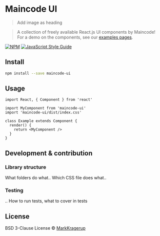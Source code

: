 # Maincode UI
> Add image as heading

> A collection of freely available React.js UI components by Maincode!
> For a demo on the components, see our [examples pages]().

[![NPM](https://img.shields.io/npm/v/maincode-ui.svg)](https://www.npmjs.com/package/maincode-ui) [![JavaScript Style Guide](https://img.shields.io/badge/code_style-standard-brightgreen.svg)](https://standardjs.com)

## Install

```bash
npm install --save maincode-ui
```

## Usage

```tsx
import React, { Component } from 'react'

import MyComponent from 'maincode-ui'
import 'maincode-ui/dist/index.css'

class Example extends Component {
  render() {
    return <MyComponent />
  }
}
```

## Development & contribution

### Library structure

What folders do what..
Which CSS file does what..

### Testing
.. How to run tests, what to cover in tests

## License

BSD 3-Clause License © [MarkKragerup](https://github.com/MarkKragerup)
